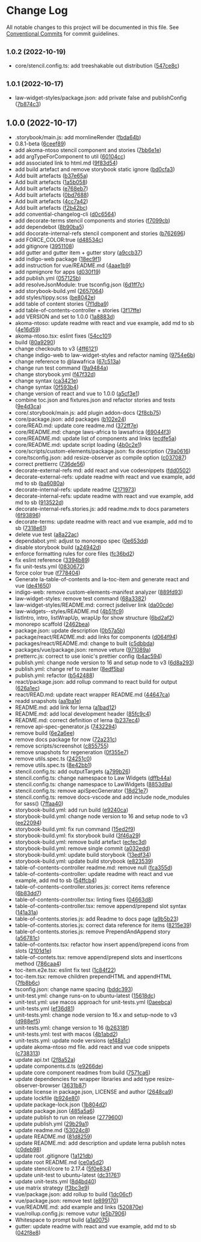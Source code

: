 # Change Log

All notable changes to this project will be documented in this file.
See [Conventional Commits](https://conventionalcommits.org) for commit guidelines.

## <small>1.0.2 (2022-10-19)</small>

* core/stencil.config.ts: add treeshakable out distribution ([547ce8c](https://github.com/laws-africa/la-web-components/commit/547ce8c))





## <small>1.0.1 (2022-10-17)</small>

* law-widget-styles/package.json: add private false and publishConfig ([7b874c3](https://github.com/laws-africa/la-web-components/commit/7b874c3))





## 1.0.0 (2022-10-17)

* .storybook/main.js: add mornlineRender ([fbda64b](https://github.com/laws-africa/la-web-components/commit/fbda64b))
* 0.8.1-beta ([6ceef89](https://github.com/laws-africa/la-web-components/commit/6ceef89))
* add akoma-ntoso stencil component and stories ([7bb6e1e](https://github.com/laws-africa/la-web-components/commit/7bb6e1e))
* add argTypeForComponent to util ([60104cc](https://github.com/laws-africa/la-web-components/commit/60104cc))
* add associated link to html.md ([9f83d54](https://github.com/laws-africa/la-web-components/commit/9f83d54))
* add build artefact and remove storybook static ignore ([bd0cfa3](https://github.com/laws-africa/la-web-components/commit/bd0cfa3))
* Add built artefacts ([b37e65a](https://github.com/laws-africa/la-web-components/commit/b37e65a))
* Add built artefacts ([1a5b058](https://github.com/laws-africa/la-web-components/commit/1a5b058))
* Add built artefacts ([e768eb7](https://github.com/laws-africa/la-web-components/commit/e768eb7))
* Add built artefacts ([0bd7688](https://github.com/laws-africa/la-web-components/commit/0bd7688))
* Add built artefacts ([4cc7a42](https://github.com/laws-africa/la-web-components/commit/4cc7a42))
* Add built artefacts ([f2b42bc](https://github.com/laws-africa/la-web-components/commit/f2b42bc))
* add convential-changelog-cli ([d0c6564](https://github.com/laws-africa/la-web-components/commit/d0c6564))
* add decorate-terms stencil components and stories ([f7099cb](https://github.com/laws-africa/la-web-components/commit/f7099cb))
* add dependebot ([8b90ba5](https://github.com/laws-africa/la-web-components/commit/8b90ba5))
* add docorate-internal-refs stencil component and stories ([b762696](https://github.com/laws-africa/la-web-components/commit/b762696))
* add FORCE_COLOR:true ([d48534c](https://github.com/laws-africa/la-web-components/commit/d48534c))
* add gitignore ([3951108](https://github.com/laws-africa/la-web-components/commit/3951108))
* add gutter and gutter item + gutter story ([a9ccb37](https://github.com/laws-africa/la-web-components/commit/a9ccb37))
* add indigo-web package ([18ec9f1](https://github.com/laws-africa/la-web-components/commit/18ec9f1))
* add instruction for vue/README.md ([4aae1b9](https://github.com/laws-africa/la-web-components/commit/4aae1b9))
* add npmignore for apps ([d030f19](https://github.com/laws-africa/la-web-components/commit/d030f19))
* add publish.yml ([057125b](https://github.com/laws-africa/la-web-components/commit/057125b))
* add resolveJsonModule: true  tsconfig.json ([6d1ff7c](https://github.com/laws-africa/la-web-components/commit/6d1ff7c))
* add storybook-build.yml ([2657064](https://github.com/laws-africa/la-web-components/commit/2657064))
* add styles/tippy.scss ([be8042e](https://github.com/laws-africa/la-web-components/commit/be8042e))
* add table of content stories ([7f1dba9](https://github.com/laws-africa/la-web-components/commit/7f1dba9))
* add table-of-contents-controller + stories ([3f17ffe](https://github.com/laws-africa/la-web-components/commit/3f17ffe))
* add VERSION and set to 1.0.0 ([1a8883d](https://github.com/laws-africa/la-web-components/commit/1a8883d))
* akoma-ntoso: update readme with react and vue example, add  md to sb ([4e16d59](https://github.com/laws-africa/la-web-components/commit/4e16d59))
* akoma-ntoso.tsx: eslint fixes ([54cc101](https://github.com/laws-africa/la-web-components/commit/54cc101))
* build ([80a9290](https://github.com/laws-africa/la-web-components/commit/80a9290))
* change checkouts to v3 ([4ff6121](https://github.com/laws-africa/la-web-components/commit/4ff6121))
* change indigo-web to law-widget-styles and refactor naming ([9754e6b](https://github.com/laws-africa/la-web-components/commit/9754e6b))
* change reference to @lawafrica ([67c513a](https://github.com/laws-africa/la-web-components/commit/67c513a))
* change run test command ([9a9484a](https://github.com/laws-africa/la-web-components/commit/9a9484a))
* change storybook.yml ([f47f32d](https://github.com/laws-africa/la-web-components/commit/f47f32d))
* change syntax ([ca3421e](https://github.com/laws-africa/la-web-components/commit/ca3421e))
* change syntax ([0f593b4](https://github.com/laws-africa/la-web-components/commit/0f593b4))
* change version of react and vue to 1.0.0 ([a5cf3e1](https://github.com/laws-africa/la-web-components/commit/a5cf3e1))
* combine toc.json and fixtures.json and refactor stories and tests ([9e4d3ca](https://github.com/laws-africa/la-web-components/commit/9e4d3ca))
* core/.storybook/main.js: add plugin addon-docs ([2f8cb75](https://github.com/laws-africa/la-web-components/commit/2f8cb75))
* core/package.json: add packages ([b102e24](https://github.com/laws-africa/la-web-components/commit/b102e24))
* core/READ.md: update core readme.md ([372ff7e](https://github.com/laws-africa/la-web-components/commit/372ff7e))
* core/README.md: change laws-africa to lawsafrica ([69044f3](https://github.com/laws-africa/la-web-components/commit/69044f3))
* core/README.md: update list of components and links ([ecdfe5a](https://github.com/laws-africa/la-web-components/commit/ecdfe5a))
* core/README.md: update script loading ([4b0c2e1](https://github.com/laws-africa/la-web-components/commit/4b0c2e1))
* core/scripts/custom-elements/package.json: fix description ([79a0616](https://github.com/laws-africa/la-web-components/commit/79a0616))
* core/tsconfig.json: add resize-observer as compile option ([c037087](https://github.com/laws-africa/la-web-components/commit/c037087))
* correct prettierrc ([736de56](https://github.com/laws-africa/la-web-components/commit/736de56))
* decorate-external-refs md: add react and vue codesnippets ([fdd0502](https://github.com/laws-africa/la-web-components/commit/fdd0502))
* decorate-external-refs: update readme with react and vue example, add  md to sb ([ba6080a](https://github.com/laws-africa/la-web-components/commit/ba6080a))
* decorate-internal-refs: update readme ([2171973](https://github.com/laws-africa/la-web-components/commit/2171973))
* decorate-internal-refs: update readme with react and vue example, add  md to sb ([913522d](https://github.com/laws-africa/la-web-components/commit/913522d))
* decorate-internal-refs.stories.js: add readme.mdx to docs parameters ([6f93896](https://github.com/laws-africa/la-web-components/commit/6f93896))
* decorate-terms: update readme with react and vue example, add  md to sb ([7318e61](https://github.com/laws-africa/la-web-components/commit/7318e61))
* delete vue test ([a8a22ac](https://github.com/laws-africa/la-web-components/commit/a8a22ac))
* dependabot.yml: adjust to monorepo spec ([0e653dd](https://github.com/laws-africa/la-web-components/commit/0e653dd))
* disable storybook build ([a24942d](https://github.com/laws-africa/la-web-components/commit/a24942d))
* enforce formatting rules for core files ([fc36bd2](https://github.com/laws-africa/la-web-components/commit/fc36bd2))
* fix eslint reference ([3394b89](https://github.com/laws-africa/la-web-components/commit/3394b89))
* fix unit-tests.yml ([0830672](https://github.com/laws-africa/la-web-components/commit/0830672))
* force color true ([f778404](https://github.com/laws-africa/la-web-components/commit/f778404))
* Generate la-table-of-contents and la-toc-item and generate react and vue ([de41650](https://github.com/laws-africa/la-web-components/commit/de41650))
* indigo-web: remove custom-elements-manifest analyzer ([889fd93](https://github.com/laws-africa/la-web-components/commit/889fd93))
* law-widget-styles: remove test command ([68a3382](https://github.com/laws-africa/la-web-components/commit/68a3382))
* law-widget-styles/README.md: correct jsdeliver link ([da00cde](https://github.com/laws-africa/la-web-components/commit/da00cde))
* law-widgets--styles/README.md ([4b51fc9](https://github.com/laws-africa/la-web-components/commit/4b51fc9))
* listIntro, intro, listWrapUp, wrapUp for show structure ([6bd2af2](https://github.com/laws-africa/la-web-components/commit/6bd2af2))
* monorepo scaffold ([2462bea](https://github.com/laws-africa/la-web-components/commit/2462bea))
* package.json: update description ([0b57a5b](https://github.com/laws-africa/la-web-components/commit/0b57a5b))
* package/react/README.md: add links for components ([d064f94](https://github.com/laws-africa/la-web-components/commit/d064f94))
* packages/react/README.md: change to built ([c5dbbda](https://github.com/laws-africa/la-web-components/commit/c5dbbda))
* packages/vue/package.json: remove veture ([971089a](https://github.com/laws-africa/la-web-components/commit/971089a))
* pretterrc.js: correct to use ionic's prettier config ([b4ac594](https://github.com/laws-africa/la-web-components/commit/b4ac594))
* publish.yml: change node version to 16 and setup node to v3 ([6d8a293](https://github.com/laws-africa/la-web-components/commit/6d8a293))
* publish.yml: change ref to master ([8edf5ba](https://github.com/laws-africa/la-web-components/commit/8edf5ba))
* publish.yml: refactor ([b542488](https://github.com/laws-africa/la-web-components/commit/b542488))
* react/package.json: add rollup command to react build for output ([626a1ec](https://github.com/laws-africa/la-web-components/commit/626a1ec))
* react/READ.md: update react wrapper README.md ([44647ca](https://github.com/laws-africa/la-web-components/commit/44647ca))
* readd snapshots ([aa1ba1e](https://github.com/laws-africa/la-web-components/commit/aa1ba1e))
* README.md: add link for lerna ([a1bad12](https://github.com/laws-africa/la-web-components/commit/a1bad12))
* README.md: add local development header ([85fc9c4](https://github.com/laws-africa/la-web-components/commit/85fc9c4))
* README.md: correct definition of lerna ([b237ec4](https://github.com/laws-africa/la-web-components/commit/b237ec4))
* remove api-spec-generator.js ([7432294](https://github.com/laws-africa/la-web-components/commit/7432294))
* remove build ([6e2a6ee](https://github.com/laws-africa/la-web-components/commit/6e2a6ee))
* remove docs package for now ([72a231c](https://github.com/laws-africa/la-web-components/commit/72a231c))
* remove scripts/screenshot ([c855755](https://github.com/laws-africa/la-web-components/commit/c855755))
* remove snapshots for regeneration ([0f355e7](https://github.com/laws-africa/la-web-components/commit/0f355e7))
* remove utils.spec.ts ([24251c0](https://github.com/laws-africa/la-web-components/commit/24251c0))
* remove utils.spec.ts ([8e42bb1](https://github.com/laws-africa/la-web-components/commit/8e42bb1))
* stencil.config.ts: add outputTargets ([a799b26](https://github.com/laws-africa/la-web-components/commit/a799b26))
* stencil.config.ts: change namespace to Law Widgets ([dffb44a](https://github.com/laws-africa/la-web-components/commit/dffb44a))
* stencil.config.ts: change namespace to LawWidgets ([8853d9a](https://github.com/laws-africa/la-web-components/commit/8853d9a))
* stencil.config.ts: remove apiSpecGenerator ([18d21e7](https://github.com/laws-africa/la-web-components/commit/18d21e7))
* stencil.config.ts: remove docs-vscode and add include node_modules for sass() ([7ffaa40](https://github.com/laws-africa/la-web-components/commit/7ffaa40))
* storybook-build.yml: add run build ([e9240ca](https://github.com/laws-africa/la-web-components/commit/e9240ca))
* storybook-build.yml: change node version to 16 and setup node to v3 ([ee22094](https://github.com/laws-africa/la-web-components/commit/ee22094))
* storybook-build.yml: fix run command ([15ed2f9](https://github.com/laws-africa/la-web-components/commit/15ed2f9))
* storybook-build.yml: fix storybook build ([3f46a29](https://github.com/laws-africa/la-web-components/commit/3f46a29))
* storybook-build.yml: remove build artefact ([ecfec3d](https://github.com/laws-africa/la-web-components/commit/ecfec3d))
* storybook-build.yml: remove single commit ([a032edd](https://github.com/laws-africa/la-web-components/commit/a032edd))
* storybook-build.yml: update build storybook ([13edf34](https://github.com/laws-africa/la-web-components/commit/13edf34))
* storybook-build.yml: update build storybook ([e823539](https://github.com/laws-africa/la-web-components/commit/e823539))
* table-of-contents-controller readme.md: remove null ([fca355d](https://github.com/laws-africa/la-web-components/commit/fca355d))
* table-of-contents-controller: update readme with react and vue example, add  md to sb ([54ffcb4](https://github.com/laws-africa/la-web-components/commit/54ffcb4))
* table-of-contents-controller.stories.js: correct items reference ([6b83dd7](https://github.com/laws-africa/la-web-components/commit/6b83dd7))
* table-of-contents-controller.tsx: linting fixes ([04663d8](https://github.com/laws-africa/la-web-components/commit/04663d8))
* table-of-contents-controller.tsx: remove append/prepend slot syntax ([141a31a](https://github.com/laws-africa/la-web-components/commit/141a31a))
* table-of-contents.stories.js: add Readme to docs page ([a9b5b23](https://github.com/laws-africa/la-web-components/commit/a9b5b23))
* table-of-contents.stories.js: correct data reference for items ([8215e39](https://github.com/laws-africa/la-web-components/commit/8215e39))
* table-of-contents.stories.js: remove PrependAndAppend story ([a56781c](https://github.com/laws-africa/la-web-components/commit/a56781c))
* table-of-contents.tsx: refactor how insert append/prepend icons from slots ([2101d1e](https://github.com/laws-africa/la-web-components/commit/2101d1e))
* table-of-contets.tsx: remove append/prepend slots and insertIcons method ([786caa4](https://github.com/laws-africa/la-web-components/commit/786caa4))
* toc-item.e2e.tsx: eslint fix test ([1c84f22](https://github.com/laws-africa/la-web-components/commit/1c84f22))
* toc-item.tsx: remove children prependHTML and appendHTML ([7fb8b6c](https://github.com/laws-africa/la-web-components/commit/7fb8b6c))
* tsconfig.json: change name spacing ([bddc393](https://github.com/laws-africa/la-web-components/commit/bddc393))
* unit-test.yml: change runs-on to ubuntu-latest ([15618dc](https://github.com/laws-africa/la-web-components/commit/15618dc))
* unit-test.yml: use macos approach for unit-tests.yml ([0aeebca](https://github.com/laws-africa/la-web-components/commit/0aeebca))
* unit-tests.yml ([ef36d81](https://github.com/laws-africa/la-web-components/commit/ef36d81))
* unit-tests.yml: change node version to 16.x and setup-node to v3 ([d988ef5](https://github.com/laws-africa/la-web-components/commit/d988ef5))
* unit-tests.yml: change version to 16 ([b26318f](https://github.com/laws-africa/la-web-components/commit/b26318f))
* unit-tests.yml: test with macos ([4b1abd2](https://github.com/laws-africa/la-web-components/commit/4b1abd2))
* unit-tests.yml: update node versions ([ef48a1c](https://github.com/laws-africa/la-web-components/commit/ef48a1c))
* update akoma-ntoso md file. add react and vue code snippets ([c738313](https://github.com/laws-africa/la-web-components/commit/c738313))
* update api.txt ([2f8a52a](https://github.com/laws-africa/la-web-components/commit/2f8a52a))
* update components.d.ts ([e9266de](https://github.com/laws-africa/la-web-components/commit/e9266de))
* update core component readmes from build ([7571ca6](https://github.com/laws-africa/la-web-components/commit/7571ca6))
* update dependencies for wrapper libraries and add type resize-observer-browser ([3631b87](https://github.com/laws-africa/la-web-components/commit/3631b87))
* update license in package.json, LICENSE and author ([2648ca9](https://github.com/laws-africa/la-web-components/commit/2648ca9))
* update lockfile ([b924e80](https://github.com/laws-africa/la-web-components/commit/b924e80))
* update package-lock.json ([1b804d2](https://github.com/laws-africa/la-web-components/commit/1b804d2))
* update package.json ([485a5a6](https://github.com/laws-africa/la-web-components/commit/485a5a6))
* update publish to run on release ([2779600](https://github.com/laws-africa/la-web-components/commit/2779600))
* update publish.yml ([29b29a1](https://github.com/laws-africa/la-web-components/commit/29b29a1))
* update readme.md ([53024c8](https://github.com/laws-africa/la-web-components/commit/53024c8))
* update README.md ([81d8259](https://github.com/laws-africa/la-web-components/commit/81d8259))
* update README.md: add description and update lerna publish notes ([c0deb98](https://github.com/laws-africa/la-web-components/commit/c0deb98))
* update root .gitignore ([1a121db](https://github.com/laws-africa/la-web-components/commit/1a121db))
* update root README.md ([ce0a5d2](https://github.com/laws-africa/la-web-components/commit/ce0a5d2))
* update stencil/core to 2.17.4 ([5f0e834](https://github.com/laws-africa/la-web-components/commit/5f0e834))
* update unit-test to ubuntu-latest ([dc31761](https://github.com/laws-africa/la-web-components/commit/dc31761))
* update unit-tests.yml ([8d4bd40](https://github.com/laws-africa/la-web-components/commit/8d4bd40))
* use matrix strategy ([f3bc3e9](https://github.com/laws-africa/la-web-components/commit/f3bc3e9))
* vue/package.json: add rollup to build ([1dc06cf](https://github.com/laws-africa/la-web-components/commit/1dc06cf))
* vue/package.json: remove test ([e899170](https://github.com/laws-africa/la-web-components/commit/e899170))
* vue/README.md: add example and links ([520870e](https://github.com/laws-africa/la-web-components/commit/520870e))
* vue/rollup.config.js: remove vutur ([e5b7906](https://github.com/laws-africa/la-web-components/commit/e5b7906))
* Whitespace to prompt build ([a1a0075](https://github.com/laws-africa/la-web-components/commit/a1a0075))
* gutter: update readme with react and vue example, add  md to sb ([042f8e8](https://github.com/laws-africa/la-web-components/commit/042f8e8))
